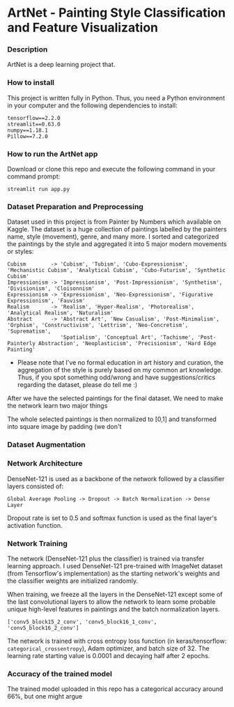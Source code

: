 # ArtNet - Painting Style Classification and Feature Visualization

### Description
ArtNet is a deep learning project that. 

### How to install 
This project is written fully in Python. Thus, you need a Python environment in your computer and the following dependencies to install:
```
tensorflow==2.2.0 
streamlit==0.63.0
numpy==1.18.1
Pillow==7.2.0
```
### How to run the ArtNet app
Download or clone this repo and execute the following command in your command prompt:
```
streamlit run app.py
```

### Dataset Preparation and Preprocessing
Dataset used in this project is from Painter by Numbers which available on Kaggle. The dataset is a huge collection of paintings labelled by the painters name, style (movement), genre, and many more. I sorted and categorized the paintings by the style and aggregated it into 5 major modern movements or styles:
```
Cubism        -> 'Cubism', 'Tubism', 'Cubo-Expressionism', 'Mechanistic Cubism', 'Analytical Cubism', 'Cubo-Futurism', 'Synthetic Cubism'
Impressionism -> 'Impressionism', 'Post-Impressionism', 'Synthetism', 'Divisionism', 'Cloisonnism'
Expressionism -> 'Expressionism', 'Neo-Expressionism', 'Figurative Expressionism', 'Fauvism'
Realism       -> 'Realism', 'Hyper-Realism', 'Photorealism', 'Analytical Realism', 'Naturalism'
Abstract      -> 'Abstract Art', 'New Casualism', 'Post-Minimalism', 'Orphism', 'Constructivism', 'Lettrism', 'Neo-Concretism', 'Suprematism',
                 'Spatialism', 'Conceptual Art', 'Tachisme', 'Post-Painterly Abstraction', 'Neoplasticism', 'Precisionism', 'Hard Edge Painting'
```     
* Please note that I've no formal education in art history and curation, the aggregation of the style is purely based on my common art knowledge. Thus, if you spot something odd/wrong and have suggestions/critics regarding the dataset, please do tell me :) 

After we have the selected paintings for the final dataset. We need to make the network learn two major things 

The whole selected paintings is then normalized to [0,1] and transformed into square image by padding (we don't 

### Dataset Augmentation

### Network Architecture
DenseNet-121 is used as a backbone of the network followed by a classifier layers consisted of:
```
Global Average Pooling -> Dropout -> Batch Normalization -> Dense Layer
```
Dropout rate is set to 0.5 and softmax function is used as the final layer's activation function.

### Network Training
The network (DenseNet-121 plus the classifier) is trained via transfer learning approach. I used DenseNet-121 pre-trained with ImageNet dataset (from Tensorflow's implementation) as the starting network's weights and the classifier weights are initialized randomly.

When training, we freeze all the layers in the DenseNet-121 except some of the last convolutional layers to allow the network to learn some probable unique high-level features in paintings and the batch normalization layers.
```
['conv5_block15_2_conv', 'conv5_block16_1_conv', 'conv5_block16_2_conv']
```
The network is trained with cross entropy loss function (in keras/tensorflow: ```categorical_crossentropy```), Adam optimizer, and batch size of 32. The learning rate starting value is 0.0001 and decaying half after 2 epochs.

### Accuracy of the trained model
The trained model uploaded in this repo has a categorical accuracy around 66%, but one might argue




